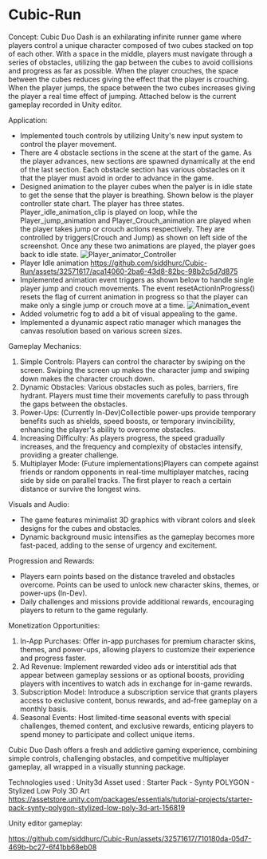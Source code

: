 # Cubic-Run

Concept:
Cubic Duo Dash is an exhilarating infinite runner game where players control a unique character composed of two cubes stacked on top of each other. With a space in the middle, players must navigate through a series of obstacles, utilizing the gap between the cubes to avoid collisions and progress as far as possible. When the player crouches, the space between the cubes reduces giving the effect that the player is crouching. When the player jumps, the space between the two cubes increases giving the player a real time effect of jumping. Attached below is the current gameplay recorded in Unity editor. 

Application:
- Implemented touch controls by utilizing Unity's new input system to control the player movement. 
- There are 4 obstacle sections in the scene at the start of the game. As the player advances, new sections are spawned dynamically at the end of the last section. Each obstacle section has various obstacles on it that the player must avoid in order to advance in the game.
- Designed animation to the player cubes when the palyer is in idle state to get the sense that the player is breathing. Shown below is the player controller state chart. The player has three states. Player_idle_animation_clip is played on loop, while the Player_jump_animation and Player_Crouch_animation are played when the player takes jump or crouch actions respectively. They are controlled by triggers(Crouch and Jump) as shown on left side of the screenshot. Once any these two animations are played, the player goes back to idle state.
![Player_animator_Controller](https://github.com/siddhurc/Cubic-Run/assets/32571617/1031f27e-8e11-4a79-8f6d-75bcdf7a4604)
- Player Idle animation
https://github.com/siddhurc/Cubic-Run/assets/32571617/aca14060-2ba6-43d8-82bc-98b2c5d7d875
- Implemented animation event triggers as shown below to handle single player jump and crouch movements. The event resetActionInProgress() resets the flag of current animation in progress so that the player can make only a single jump or crouch move at a time. 
![Animation_event](https://github.com/siddhurc/Cubic-Run/assets/32571617/2449445a-43a6-4423-81db-8d29fdeb2077)
- Added volumetric fog to add a bit of visual appealing to the game.
- Implemented a dyunamic aspect ratio manager which manages the canvas resolution based on various screen sizes.

Gameplay Mechanics:
1. Simple Controls: Players can control the character by swiping on the screen. Swiping the screen up makes the character jump and swiping down makes the character crouch down.
2. Dynamic Obstacles: Various obstacles such as poles, barriers, fire hydrant. Players must time their movements carefully to pass through the gaps between the obstacles.
3. Power-Ups: (Currently In-Dev)Collectible power-ups provide temporary benefits such as shields, speed boosts, or temporary invincibility, enhancing the player's ability to overcome obstacles.
4. Increasing Difficulty: As players progress, the speed gradually increases, and the frequency and complexity of obstacles intensify, providing a greater challenge.
5. Multiplayer Mode: (Future implementations)Players can compete against friends or random opponents in real-time multiplayer matches, racing side by side on parallel tracks. The first player to reach a certain distance or survive the longest wins.

Visuals and Audio:
- The game features minimalist 3D graphics with vibrant colors and sleek designs for the cubes and obstacles.
- Dynamic background music intensifies as the gameplay becomes more fast-paced, adding to the sense of urgency and excitement.

Progression and Rewards:
- Players earn points based on the distance traveled and obstacles overcome. Points can be used to unlock new character skins, themes, or power-ups (In-Dev).
- Daily challenges and missions provide additional rewards, encouraging players to return to the game regularly.

Monetization Opportunities:
1. In-App Purchases: Offer in-app purchases for premium character skins, themes, and power-ups, allowing players to customize their experience and progress faster.
2. Ad Revenue: Implement rewarded video ads or interstitial ads that appear between gameplay sessions or as optional boosts, providing players with incentives to watch ads in exchange for in-game rewards.
3. Subscription Model: Introduce a subscription service that grants players access to exclusive content, bonus rewards, and ad-free gameplay on a monthly basis.
4. Seasonal Events: Host limited-time seasonal events with special challenges, themed content, and exclusive rewards, enticing players to spend money to participate and collect unique items.

Cubic Duo Dash offers a fresh and addictive gaming experience, combining simple controls, challenging obstacles, and competitive multiplayer gameplay, all wrapped in a visually stunning package.

Technologies used : Unity3d
Asset used : Starter Pack - Synty POLYGON - Stylized Low Poly 3D Art
https://assetstore.unity.com/packages/essentials/tutorial-projects/starter-pack-synty-polygon-stylized-low-poly-3d-art-156819

Unity editor gameplay:

https://github.com/siddhurc/Cubic-Run/assets/32571617/710180da-05d7-469b-bc27-6f41bb68eb08


